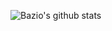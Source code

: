 ![Bazio's github stats](https://github-readme-stats.vercel.app/api?username=anuraghazra&theme=nightowl&show_icons=true)
